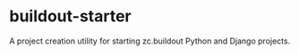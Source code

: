 buildout-starter
================

A project creation utility for starting zc.buildout Python and Django projects.
